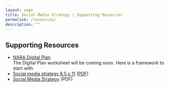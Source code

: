 ```yaml
---
layout: page
title: Social Media Strategy | Supporting Resources
permalink: /resources/
description: ""
---
```


## Supporting Resources

<ul>
  <li>
  <a href="../digitalplan/" target="_blank">NARA Digital Plan</a><br>
  The Digital Plan worksheet will be coming soon. Here is a framework to start with.
  </li>
  <li>
  <a href="../assets/images/Social media strategy 8.5 x 11 (2).jpg" target="_blank">Social media strategy 8.5 x 11</a>
  (<a href="https://github.com/nara-web/social-media-strategy/blob/gh-pages/assets/images/Social%20Media%20Strategy%208.5%20x%2011.pdf" target="_blank">PDF</a>)
  </li>
  <li>
  <a href="https://github.com/nara-web/social-media-strategy/blob/gh-pages/assets/images/ACTIVESocialMediaStrategyFY17-20.pdf" target="_blank">Social Media Strategy</a> (PDF)
</li>
</ul>

